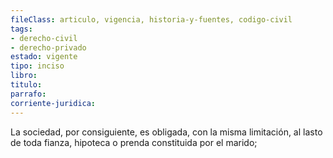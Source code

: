 ```yaml
---
fileClass: articulo, vigencia, historia-y-fuentes, codigo-civil
tags:
- derecho-civil
- derecho-privado
estado: vigente
tipo: inciso
libro:
titulo:
parrafo:
corriente-juridica:
---
```

La sociedad, por consiguiente, es obligada, con la misma limitación, al lasto de toda fianza, hipoteca o prenda constituida por el marido;